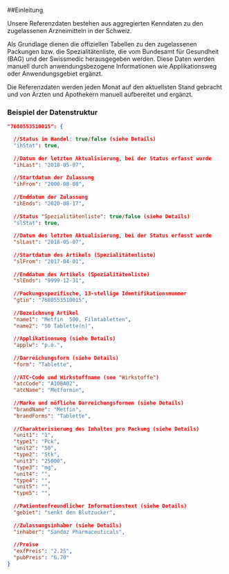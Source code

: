 ##Einleitung

Unsere Referenzdaten bestehen aus aggregierten Kenndaten zu den zugelassenen Arzneimitteln in der Schweiz.

Als Grundlage dienen die offiziellen Tabellen zu den zugelassenen Packungen bzw. die Spezialitätenliste, die vom Bundesamt für Gesundheit (BAG) und der Swissmedic herausgegeben werden. Diese Daten werden manuell durch anwendungsbezogene Informationen wie Applikationsweg oder Anwendungsgebiet ergänzt.

Die Referenzdaten werden jeden Monat auf den aktuellsten Stand gebracht und von Ärzten und Apothekern manuell aufbereitet und ergänzt. 

### Beispiel der Datenstruktur

```JSON
"7680553510015": {

  //Status im Handel: true/false (siehe Details)
  "ihStat": true,
  
  //Datum der letzten Aktualisierung, bei der Status erfasst wurde
  "ihLast": "2018-05-07",
  
  //Startdatum der Zulassung 
  "ihFrom": "2000-08-08",
  
  //Enddatum der Zulassung
  "ihEnds": "2020-08-17",
  
  //Status "Spezialitätenliste": true/false (siehe Details)
  "slStat": true,
  
  //Datum des letzten Aktualisierung, bei der Status erfasst wurde 
  "slLast": "2018-05-07",
  
  //Startdatum des Artikels (Spezialitätenliste)     
  "slFrom": "2017-04-01",
  
  //Enddatum des Artikels (Spezialitätenliste) 
  "slEnds": "9999-12-31",
  
  //Packungsspezifische, 13-stellige Identifikationsnummer
  "gtin": "7680553510015",
  
  //Bezeichnung Artikel
  "name1": "Metfin  500, Filmtabletten",
  "name2": "50 Tablette(n)",
  
  //Applikationsweg (siehe Details)
  "applw": "p.o.",
  
  //Darreichungsform (siehe Details)
  "form": "Tablette",
  
  //ATC-Code und Wirkstoffname (see "Wirkstoffe")
  "atcCode": "A10BA02",
  "atcName": "Metformin",
  
  //Marke und möfliche Darreichungsformen (siehe Details)
  "brandName": "Metfin",
  "brandForms": "Tablette",
  
  //Charakterisierung des Inhaltes pro Packung (siehe Details)
  "unit1": "1",
  "type1": "Pck",
  "unit2": "50",
  "type2": "Stk",
  "unit3": "25000",
  "type3": "mg",
  "unit4": "",
  "type4": "",
  "unit5": "",
  "type5": "",
  
  //Patientenfreundlicher Informationstext (siehe Details)
  "gebiet": "senkt den Blutzucker",
  
  //Zulassungsinhaber (siehe Details)
  "inhaber": "Sandoz Pharmaceuticals",
  
  //Preise
  "exfPreis": "2.25",
  "pubPreis": "6.70"
}
